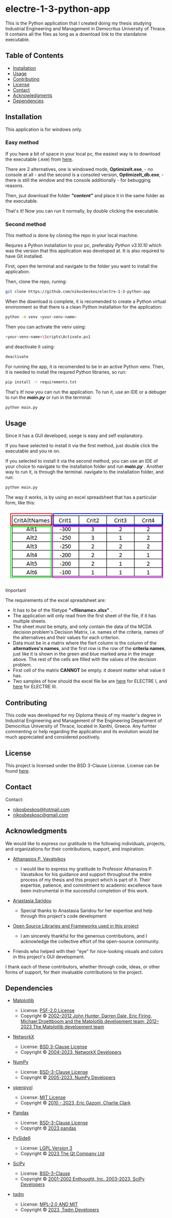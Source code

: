 # electre-1-3-python-app

This is the Python application that I created doing my thesis studying Industrial Engineering and Management in Democritus University of Thrace. It contains all the files as long as a download link to the standalone executable.

## Table of Contents

- [Installation](#installation)
- [Usage](#usage)
- [Contributing](#contributing)
- [License](#license)
- [Contact](#contact)
- [Acknowledgments](#acknowledgments)
- [Dependencies](#dependencies)

## Installation

This application is for windows only.  

### Easy method

If you have a bit of space in your local pc, the easiest way is to
download the executable (.exe) from [here](https://drive.google.com/drive/folders/1xnjbDru3DSmCGgLhKelJPijLfAmJj0mn?usp=sharing).  

There are 2 alternatives, one is windowed mode, **OptimizeIt.exe**, - no console at all - and the second is a consoled version, **OptimizeIt_db.exe**, - there is still the window and the console additionally - for bebugging reasons.  

Then, jsut download the folder *__"content"__* and place it in the same folder as the executable.  

That's it! Now you can run it normally, by double clicking the executable.

### Second method

This method is done by cloning the repo in your local machine.

Requres a Python installation to your pc, preferably _Python v3.10.10_ which was the version that this application was developed at. It is also required to have Git installed.

First, open the terminal and navigate to the folder you want to install the application.

Then, clone the repo, runing:

```bash
git clone https://github.com/nikosbeskos/electre-1-3-python-app
```

When the download is complete, it is recomended to create a Python virtual environment so that there is a clean Python installation for the application:

```bash
python -m venv <your-venv-name>
```
Then you can activate the venv using:

```bash
<your-venv-name>\Scripts\Activate.ps1
```
and deactivate it using:
```bash
deactivate
```

For running the app, it is recomended to be in an active Python venv. Then, it is needed to install the requred Python libraries, so run:

```bash
pip install -r requirements.txt
```
That's it! now you can run the application. To run it, use an IDE or a debuger to run the *__main.py__* or run in the terminal:

```bash
python main.py
```

## Usage

Since it has a GUI developed, usege is easy and self explanatory.

If you have selected to install it via the first method, just double click the executable and you re on.

If you selected to install it via the second method, you can use an IDE of your choice to navigate to the installation folder and run *__main.py__* . Another way to run it, is through the terminal. navigate to the installation folder, and run:
```bash
python main.py
```

The way it works, is by using an excel spreadsheet that has a particular form, like this:


![](content\images\excel_help.png)


> [!IMPORTANT]
>The requirements of the excel spreadsheet are:
>* It has to be of the filetype **"\<filename>.xlsx"** .
>* The application will only read from the first sheet of the file, if it has multiple sheets.
>* The sheet must be empty, and only contain the data of the MCDA decision problem's Decision Matrix, i.e. names of the criteria, names of the alternatives and their values for each criterion.
>* Data must be in a matrix where the fisrt column is the column of the **alternatives's names**, and the first row is the row of the **criteria names**, just like it is shown in the green and blue marked area in the image above. The rest of the cells are filled with the values of the decision problem.
>* First cell of the matrix **CANNOT** be empty. it doesnt matter what value it has.
>* Two samples of how should the excel file be are [here](Book_electre1.xlsx) for ELECTRE I, and [here](Book_electre3.xlsx) for ELECTRE III.


## Contributing

This code was developed for my Diploma thesis of my master's degree in Industrial Engineering and Management of the Engineering Department of Democritus University of Thrace, located in Xanthi, Greece. Any furhter commenting or help regarding the application and its evolution would be much appreciated and considered positively.

## License

This project is licensed under the BSD 3-Clause License. License can be found [here](LICENSE.md).

## Contact

Contact:
- [nikosbeskos@hotmail.com](mailto:nikosbeskos@hotmail.com)
- [nikosbeskosc@gmail.com](mailto:nikosbeskosc@gmail.com)

## Acknowledgments



We would like to express our gratitude to the following individuals, projects, and organizations for their contributions, support, and inspiration:

- [Athanasios P. Vavatsikos](https://apvavatsikos.wordpress.com/)
  - I would like to express my gratitude to Professor Athanasios P. Vavatsikos for his guidance and support throughout the entire process of my thesis and this project which is part of it. Their expertise, patience, and commitment to academic excellence have been instrumental in the successful completion of this work.
  
- [Anastasia Saridou](https://robotics.pme.duth.gr/asaridou/)
  - Special thanks to Anastasia Saridou for her expertise and help through this project's code development

- [Open Source Libraries and Frameworks used in this project](#dependencies)
  - I am sincerely thankful for the generous contributions, and I acknowledge the collective effort of the open-source community.

- Friends who helped with their "eye" for nice-looking visuals and colors in this project's GUI development.

I thank each of these contributors, whether through code, ideas, or other forms of support, for their invaluable contributions to the project.


## Dependencies

- [Matplotlib](https://matplotlib.org/)
  - License: [PSF-2.0 License](https://matplotlib.org/stable/users/project/license.html#license)
  - Copyright © [2002–2012 John Hunter, Darren Dale, Eric Firing, Michael Droettboom and the Matplotlib development team; 2012–2023 The Matplotlib development team](https://matplotlib.org/stable/users/project/license.html#copyright-policy)

- [NetworkX](https://networkx.org/)
  - License: [BSD 3-Clause License](https://networkx.org/documentation/stable/index.html#license)
  - Copyright © [2004-2023, NetworkX Developers](https://networkx.org/documentation/stable/index.html)

- [NumPy](https://numpy.org/)
    - License: [BSD-3-Clause License](https://github.com/numpy/numpy/blob/main/LICENSE.txt)
    - Copyright © [2005-2023, NumPy Developers](https://numpy.org/)

- [openpyxl](https://openpyxl.readthedocs.io)
    - License: [MIT License](https://foss.heptapod.net/openpyxl/openpyxl/-/blob/branch/3.1/LICENCE.rst)
    - Copyright © [2010 - 2023, Eric Gazoni, Charlie Clark](https://openpyxl.readthedocs.io)

- [Pandas](https://pandas.pydata.org/)
    - License: [BSD-3-Clause License](https://github.com/pandas-dev/pandas/blob/main/LICENSE)
    - Copyright © [2023 pandas](https://pandas.pydata.org/)

- [PySide6](https://www.qt.io/qt-for-python)
    - License: [LGPL Version 3](https://www.qt.io/licensing)
    - Copyright © [2023 The Qt Company Ltd](https://www.qt.io/group)

- [SciPy](https://scipy.org/)
    - License: [BSD-3-Clause](https://github.com/scipy/scipy/blob/main/LICENSE.txt)
    - Copyright © [2001-2002 Enthought, Inc. 2003-2023, SciPy Developers](https://scipy.org/)

- [tqdm](https://tqdm.github.io/)
    - License: [MPL-2.0 AND MIT](https://github.com/tqdm/tqdm/blob/master/LICENCE)
    - Copyright © [2023, Tqdm Developers](https://tqdm.github.io/)